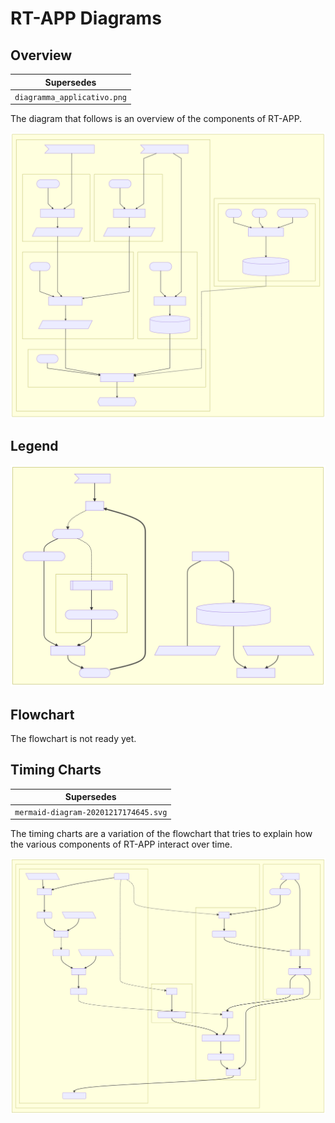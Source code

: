 # RT-APP Diagrams

## Overview

|         Supersedes          |
| :-------------------------: |
| `diagramma_applicativo.png` |

The diagram that follows is an overview of the components of RT-APP.

![](.\overview.svg)

## Legend

![](.\legend.svg)

## Flowchart

The flowchart is not ready yet.

## Timing Charts

|              Supersedes              |
| :----------------------------------: |
| `mermaid-diagram-20201217174645.svg` |

The timing charts are a variation of the flowchart that tries to explain how the various components of RT-APP interact over time.

![](.\timing_chart_a.svg)

<!-- EOF -->